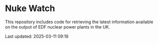 # Nuke Watch

This repository includes code for retrieving the latest information available on the output of EDF nuclear power plants in the UK.

Last updated: 2025-03-11 09:16